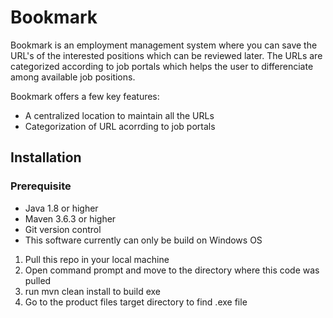# Bookmark
 
Bookmark is an employment management system where you can save the URL's of the interested positions which can be reviewed later. The URLs are categorized according to job portals which helps the user to differenciate among available job positions. 

Bookmark offers a few key features:  
- A centralized location to maintain all the URLs  
- Categorization of URL acorrding to job portals
 
## Installation
 
### Prerequisite
- Java 1.8 or higher
- Maven 3.6.3 or higher
- Git version control
- This software currently can only be build on Windows OS

1. Pull this repo in your local machine
2. Open command prompt and move to the directory where this code was pulled
3. run mvn clean install to build exe
4. Go to the product files target directory to find .exe file
